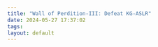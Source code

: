 ```yaml
---
title: "Wall of Perdition-III: Defeat KG-ASLR"
date: 2024-05-27 17:37:02
tags: 
layout: default
---
```



